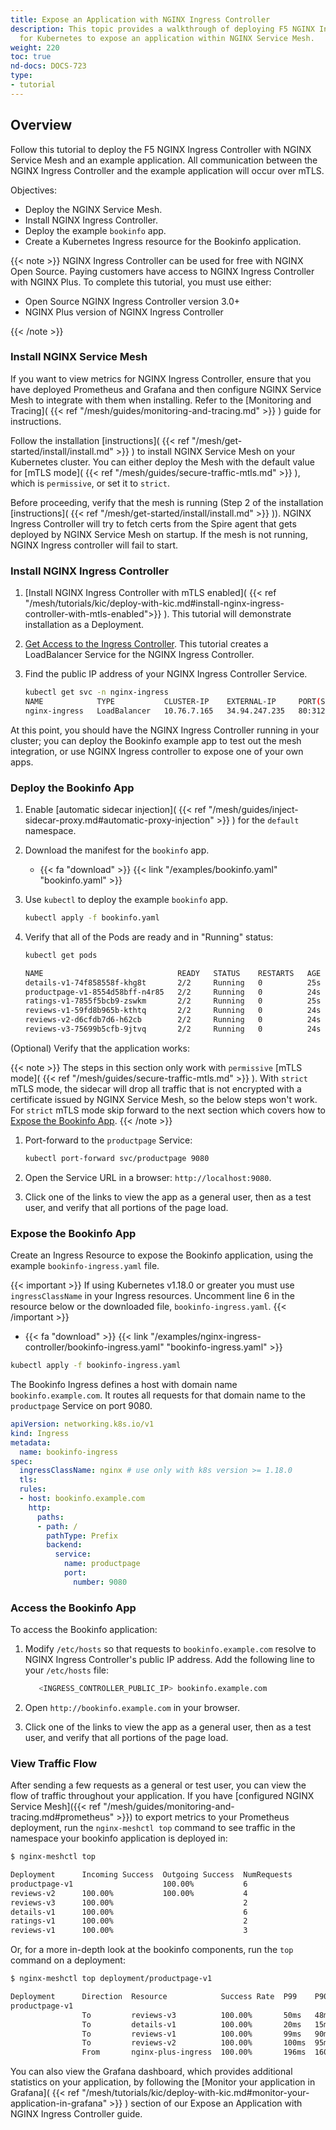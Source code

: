 ```yaml
---
title: Expose an Application with NGINX Ingress Controller
description: This topic provides a walkthrough of deploying F5 NGINX Ingress Controller
  for Kubernetes to expose an application within NGINX Service Mesh.
weight: 220
toc: true
nd-docs: DOCS-723
type:
- tutorial
---
```


## Overview

Follow this tutorial to deploy the F5 NGINX Ingress Controller with NGINX Service Mesh and an example application.
All communication between the NGINX Ingress Controller and the example application will occur over mTLS.

Objectives:

- Deploy the NGINX Service Mesh.
- Install NGINX Ingress Controller.
- Deploy the example `bookinfo` app.
- Create a Kubernetes Ingress resource for the Bookinfo application.

{{< note >}}
NGINX Ingress Controller can be used for free with NGINX Open Source. Paying customers have access to NGINX Ingress Controller with NGINX Plus.
To complete this tutorial, you must use either:

- Open Source NGINX Ingress Controller version 3.0+
- NGINX Plus version of NGINX Ingress Controller

{{< /note >}}

### Install NGINX Service Mesh

If you want to view metrics for NGINX Ingress Controller, ensure that you have deployed Prometheus and Grafana and then configure NGINX Service Mesh to integrate with them when installing. Refer to the [Monitoring and Tracing]( {{< ref "/mesh/guides/monitoring-and-tracing.md" >}} ) guide for instructions.

Follow the installation [instructions]( {{< ref "/mesh/get-started/install/install.md" >}} ) to install NGINX Service Mesh on your Kubernetes cluster.
You can either deploy the Mesh with the default value for [mTLS mode]( {{< ref "/mesh/guides/secure-traffic-mtls.md" >}} ), which is `permissive`, or set it to `strict`.

Before proceeding, verify that the mesh is running (Step 2 of the installation [instructions]( {{< ref "/mesh/get-started/install/install.md" >}} )).
NGINX Ingress Controller will try to fetch certs from the Spire agent that gets deployed by NGINX Service Mesh on startup. If the mesh is not running, NGINX Ingress controller will fail to start.

### Install NGINX Ingress Controller

1. [Install NGINX Ingress Controller with mTLS enabled]( {{< ref "/mesh/tutorials/kic/deploy-with-kic.md#install-nginx-ingress-controller-with-mtls-enabled">}} ). This tutorial will demonstrate installation as a Deployment.
2. [Get Access to the Ingress Controller](https://docs.nginx.com/nginx-ingress-controller/installation/installation-with-manifests/#4-get-access-to-the-ingress-controller). This tutorial creates a LoadBalancer Service for the NGINX Ingress Controller.
3. Find the public IP address of your NGINX Ingress Controller Service.

    ```bash
    kubectl get svc -n nginx-ingress
    NAME            TYPE           CLUSTER-IP    EXTERNAL-IP     PORT(S)                      AGE
    nginx-ingress   LoadBalancer   10.76.7.165   34.94.247.235   80:31287/TCP,443:31923/TCP   66s
    ```

 At this point, you should have the NGINX Ingress Controller running in your cluster; you can deploy the Bookinfo example app to test out the mesh integration, or use NGINX Ingress controller to expose one of your own apps.

### Deploy the Bookinfo App

1. Enable [automatic sidecar injection]( {{< ref "/mesh/guides/inject-sidecar-proxy.md#automatic-proxy-injection" >}} ) for the `default` namespace.
1. Download the manifest for the `bookinfo` app.
    - {{< fa "download" >}} {{< link "/examples/bookinfo.yaml" "bookinfo.yaml" >}}
1. Use `kubectl` to deploy the example `bookinfo` app.

    ```bash
    kubectl apply -f bookinfo.yaml
    ```

1. Verify that all of the Pods are ready and in "Running" status:

    ```bash
    kubectl get pods

    NAME                              READY   STATUS    RESTARTS   AGE
    details-v1-74f858558f-khg8t       2/2     Running   0          25s
    productpage-v1-8554d58bff-n4r85   2/2     Running   0          24s
    ratings-v1-7855f5bcb9-zswkm       2/2     Running   0          25s
    reviews-v1-59fd8b965b-kthtq       2/2     Running   0          24s
    reviews-v2-d6cfdb7d6-h62cb        2/2     Running   0          24s
    reviews-v3-75699b5cfb-9jtvq       2/2     Running   0          24s

    ```

(Optional) Verify that the application works:

{{< note >}}
The steps in this section only work with `permissive` [mTLS mode]( {{< ref "/mesh/guides/secure-traffic-mtls.md" >}} ). With `strict` mTLS mode, the sidecar will drop all traffic that is not encrypted with a certificate issued by NGINX Service Mesh, so the below steps won't work. For `strict` mTLS mode skip forward to the next section which covers how to [Expose the Bookinfo App](#expose-the-bookinfo-app).
{{< /note >}}

1. Port-forward to the `productpage` Service:

    ```bash
    kubectl port-forward svc/productpage 9080
    ```

2. Open the Service URL in a browser: `http://localhost:9080`.
3. Click one of the links to view the app as a general user, then as a test user, and verify that all portions of the page load.

### Expose the Bookinfo App

Create an Ingress Resource to expose the Bookinfo application, using the example `bookinfo-ingress.yaml` file.

{{< important >}}
If using Kubernetes v1.18.0 or greater you must use `ingressClassName` in your Ingress resources. Uncomment line 6 in the resource below or the downloaded file, `bookinfo-ingress.yaml`.
{{< /important >}}

- {{< fa "download" >}} {{< link "/examples/nginx-ingress-controller/bookinfo-ingress.yaml" "bookinfo-ingress.yaml" >}}

```bash
kubectl apply -f bookinfo-ingress.yaml
```

The Bookinfo Ingress defines a host with domain name `bookinfo.example.com`. It routes all requests for that domain name to the `productpage` Service on port 9080.

```yaml
apiVersion: networking.k8s.io/v1
kind: Ingress
metadata:
  name: bookinfo-ingress
spec:
  ingressClassName: nginx # use only with k8s version >= 1.18.0
  tls:
  rules:
  - host: bookinfo.example.com
    http:
      paths:
      - path: /
        pathType: Prefix
        backend:
          service:
            name: productpage
            port:
              number: 9080
```

### Access the Bookinfo App

To access the Bookinfo application:

1. Modify `/etc/hosts` so that requests to `bookinfo.example.com` resolve to NGINX Ingress Controller's public IP address.
    Add the following line to your `/etc/hosts` file:

    ```bash
       <INGRESS_CONTROLLER_PUBLIC_IP> bookinfo.example.com
    ```

2. Open `http://bookinfo.example.com` in your browser.
3. Click one of the links to view the app as a general user, then as a test user, and verify that all portions of the page load.

### View Traffic Flow

After sending a few requests as a general or test user, you can view the flow of traffic throughout your application. If you have [configured NGINX Service Mesh]({{< ref "/mesh/guides/monitoring-and-tracing.md#prometheus" >}}) to export metrics to your Prometheus deployment, run the `nginx-meshctl top` command to see traffic in the namespace your bookinfo application is deployed in:

```txt
$ nginx-meshctl top

Deployment      Incoming Success  Outgoing Success  NumRequests
productpage-v1                    100.00%           6
reviews-v2      100.00%           100.00%           4
reviews-v3      100.00%                             2
details-v1      100.00%                             6
ratings-v1      100.00%                             2
reviews-v1      100.00%                             3
```

Or, for a more in-depth look at the bookinfo components, run the `top` command on a deployment:

```txt
$ nginx-meshctl top deployment/productpage-v1

Deployment      Direction  Resource            Success Rate  P99    P90    P50   NumRequests
productpage-v1
                To         reviews-v3          100.00%       50ms   48ms   40ms  2
                To         details-v1          100.00%       20ms   15ms   3ms   6
                To         reviews-v1          100.00%       99ms   90ms   20ms  3
                To         reviews-v2          100.00%       100ms  95ms   75ms  4
                From       nginx-plus-ingress  100.00%       196ms  160ms  75ms  6
```

You can also view the Grafana dashboard, which provides additional statistics on your application, by following the [Monitor your application in Grafana]( {{< ref "/mesh/tutorials/kic/deploy-with-kic.md#monitor-your-application-in-grafana" >}} ) section of our Expose an Application with NGINX Ingress Controller guide.
